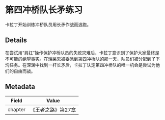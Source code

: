 # 第四冲桥队长矛练习
卡拉丁开始训练冲桥队员用长矛作战而逃跑。

## Details
在尝试用“肩扛”操作保护冲桥队员的失败灾难后，卡拉丁意识到了保护大家最终是不可能的绝望事实。在瑞莱恩被委派到第四冲桥队的那一天，队员们被分配到了下沟任务。在深渊中找到一杆长矛后，卡拉丁认定第四冲桥队的唯一机会是尝试为他们的自由而战。

## Metadata
| Field | Value |
| ----- | ----- |
| chapter | 《王者之路》第27章 |
